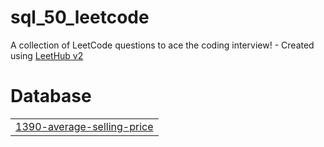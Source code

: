 # sql_50_leetcode
A collection of LeetCode questions to ace the coding interview! - Created using [LeetHub v2](https://github.com/arunbhardwaj/LeetHub-2.0)


# Database
|  |
| ------- |
| [1390-average-selling-price](https://github.com/Nehakanki/sql_50_leetcode/tree/master/1390-average-selling-price) |